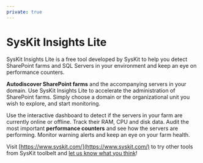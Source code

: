 ```yaml
---
private: true
---
```

# SysKit Insights Lite

SysKit Insights Lite is a free tool developed by SysKit to help you detect SharePoint farms and SQL Servers in your environment and keep an eye on performance counters.

__Autodiscover SharePoint farms__ and the accompanying servers in your domain. Use SysKit Insights Lite to accelerate the administration of SharePoint farms. Simply choose a domain or the organizational unit you wish to explore, and start monitoring.

Use the interactive dashboard to detect if the servers in your farm are currently online or offline. Track their RAM, CPU and disk data. Audit the most important __performance counters__ and see how the servers are performing. Monitor warning alerts and keep an eye on your farm health.

Visit  [https://www.syskit.com/](https://www.syskit.com/) to try other tools from SysKit toolbelt and [let us know what you think](https://www.syskit.com/company/contact-us)!

 
 



